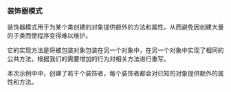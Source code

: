 ### 装饰器模式

装饰器模式用于为某个类创建的对象提供额外的方法和属性。从而避免因创建大量的子类而使程序变得难以维护。

它的实现方法是将被包装对象包装在另一个对象中，在另一个对象中实现了相同的公共方法，根据我们的需要增加的行为对相关方法进行重写。

本次示例中中，创建了若干个装饰者，每个装饰者都会对已知的对象提供额外的属性和方法。